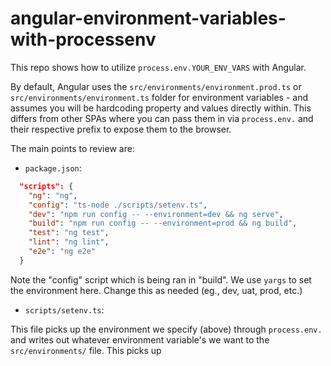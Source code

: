 # angular-environment-variables-with-processenv

This repo shows how to utilize `process.env.YOUR_ENV_VARS` with Angular.

By default, Angular uses the `src/environments/environment.prod.ts` or `src/environments/environment.ts` folder for environment variables - and assumes you will be hardcoding property and values directly within. This differs from other SPAs where you can pass them in via `process.env.` and their respective prefix to expose them to the browser.

The main points to review are:
- `package.json`: 

```json
  "scripts": {
    "ng": "ng",
    "config": "ts-node ./scripts/setenv.ts",
    "dev": "npm run config -- --environment=dev && ng serve",
    "build": "npm run config -- --environment=prod && ng build",
    "test": "ng test",
    "lint": "ng lint",
    "e2e": "ng e2e"
  }
```

Note the "config" script which is being ran in "build". We use `yargs` to set the environment here. Change this as needed (eg., dev, uat, prod, etc.)

- `scripts/setenv.ts`:

This file picks up the environment we specify (above) through `process.env.` and writes out whatever environment variable's we want to the `src/environments/` file. This picks up 